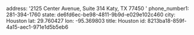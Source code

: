 address: '2125 Center Avenue, Suite 314  Katy, TX 77450 '
phone_number1: 281-394-1760
state: de6fd6ec-be98-4811-9b9d-e029e102c460
city: Houston
lat: 29.760427
lon: -95.369803
title: Houston
id: 8213ba18-859f-4a15-aec1-971e1d5b5eb6
